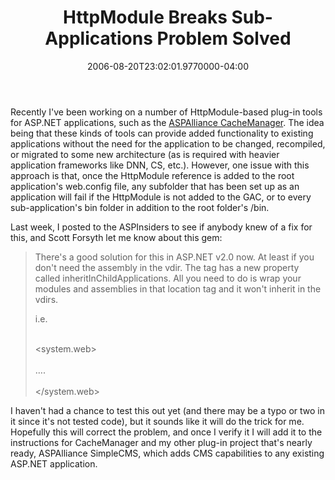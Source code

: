 ﻿---
title: HttpModule Breaks Sub-Applications Problem Solved
date: "2006-08-20T23:02:01.9770000-04:00"
description: Recently I've been working on a number of HttpModule-based plug-in
featuredImage: img/httpmodule-breaks-sub-applications-problem-solved-1-featured.png
---

Recently I've been working on a number of HttpModule-based plug-in tools for ASP.NET applications, such as the [ASPAlliance CacheManager](http://aspalliance.com/cachemanager). The idea being that these kinds of tools can provide added functionality to existing applications without the need for the application to be changed, recompiled, or migrated to some new architecture (as is required with heavier application frameworks like DNN, CS, etc.). However, one issue with this approach is that, once the HttpModule reference is added to the root application's web.config file, any subfolder that has been set up as an application will fail if the HttpModule is not added to the GAC, or to every sub-application's bin folder in addition to the root folder's /bin.

Last week, I posted to the ASPInsiders to see if anybody knew of a fix for this, and Scott Forsyth let me know about this gem:

>
>
> There's a good solution for this in ASP.NET v2.0 now. At least if you don't need the assembly in the vdir. The <location> tag has a new property called inheritInChildApplications. All you need to do is wrap your modules and assemblies in that location tag and it won't inherit in the vdirs.
>
> i.e.
>
> <location inheritInChildApplications="false">\
> <system.web>\
> <httpModules>\
> ….\
> </httpModules>\
> </system.web>\
> </location>

I haven't had a chance to test this out yet (and there may be a typo or two in it since it's not tested code), but it sounds like it will do the trick for me. Hopefully this will correct the problem, and once I verify it I will add it to the instructions for CacheManager and my other plug-in project that's nearly ready, ASPAlliance SimpleCMS, which adds CMS capabilities to any existing ASP.NET application.


